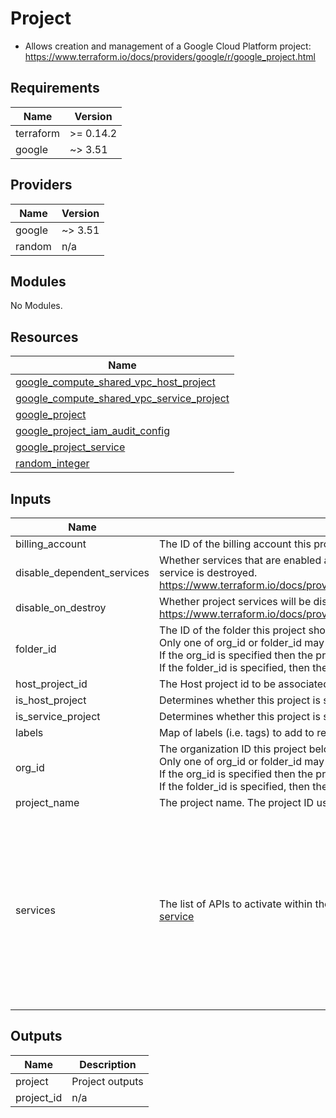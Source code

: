 # Project

- Allows creation and management of a Google Cloud Platform project: https://www.terraform.io/docs/providers/google/r/google_project.html

<!-- BEGINNING OF PRE-COMMIT-TERRAFORM DOCS HOOK -->
## Requirements

| Name | Version |
|------|---------|
| terraform | >= 0.14.2 |
| google | ~> 3.51 |

## Providers

| Name | Version |
|------|---------|
| google | ~> 3.51 |
| random | n/a |

## Modules

No Modules.

## Resources

| Name |
|------|
| [google_compute_shared_vpc_host_project](https://registry.terraform.io/providers/hashicorp/google/3.51/docs/resources/compute_shared_vpc_host_project) |
| [google_compute_shared_vpc_service_project](https://registry.terraform.io/providers/hashicorp/google/3.51/docs/resources/compute_shared_vpc_service_project) |
| [google_project](https://registry.terraform.io/providers/hashicorp/google/3.51/docs/resources/project) |
| [google_project_iam_audit_config](https://registry.terraform.io/providers/hashicorp/google/3.51/docs/resources/project_iam_audit_config) |
| [google_project_service](https://registry.terraform.io/providers/hashicorp/google/3.51/docs/resources/project_service) |
| [random_integer](https://registry.terraform.io/providers/hashicorp/random/latest/docs/resources/integer) |

## Inputs

| Name | Description | Type | Default | Required |
|------|-------------|------|---------|:--------:|
| billing\_account | The ID of the billing account this project belongs to | `string` | n/a | yes |
| disable\_dependent\_services | Whether services that are enabled and which depend on this service should also be disabled when this service is destroyed. https://www.terraform.io/docs/providers/google/r/google_project_service.html#disable_dependent_services | `bool` | `true` | no |
| disable\_on\_destroy | Whether project services will be disabled when the resources are destroyed. https://www.terraform.io/docs/providers/google/r/google_project_service.html#disable_on_destroy | `bool` | `true` | no |
| folder\_id | The ID of the folder this project should be created under.<br>  Only one of org\_id or folder\_id may be specified. <br>  If the org\_id is specified then the project is created at the top level.<br>  If the folder\_id is specified, then the project is created under the specified folder. | `string` | `""` | no |
| host\_project\_id | The Host project id to be associated with this Service project | `string` | n/a | yes |
| is\_host\_project | Determines whether this project is set up as a host project | `bool` | `false` | no |
| is\_service\_project | Determines whether this project is set up as a Service project | `bool` | `false` | no |
| labels | Map of labels (i.e. tags) to add to resource | `map(string)` | n/a | yes |
| org\_id | The organization ID this project belongs to.<br>  Only one of org\_id or folder\_id may be specified. <br>  If the org\_id is specified then the project is created at the top level.<br>  If the folder\_id is specified, then the project is created under the specified folder. | `string` | `""` | no |
| project\_name | The project name. The project ID uses this as a base then appends 4 random digits to keep it globally unique | `string` | n/a | yes |
| services | The list of APIs to activate within the project: https://cloud.google.com/service-usage/docs/enabled-service | `list(string)` | <pre>[<br>  "iam.googleapis.com",<br>  "cloudbilling.googleapis.com",<br>  "billingbudgets.googleapis.com",<br>  "cloudresourcemanager.googleapis.com",<br>  "serviceusage.googleapis.com",<br>  "compute.googleapis.com",<br>  "container.googleapis.com",<br>  "storage-api.googleapis.com",<br>  "bigquery.googleapis.com",<br>  "logging.googleapis.com",<br>  "monitoring.googleapis.com"<br>]</pre> | no |

## Outputs

| Name | Description |
|------|-------------|
| project | Project outputs |
| project\_id | n/a |
<!-- END OF PRE-COMMIT-TERRAFORM DOCS HOOK -->